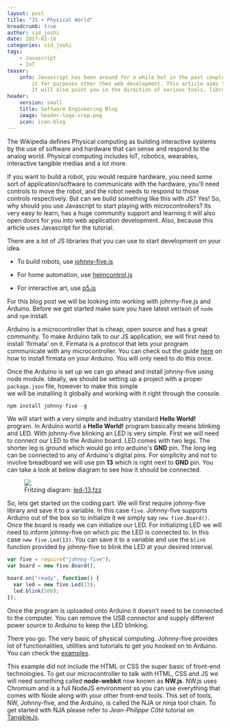 ```yaml
---
layout: post
title: "JS + Physical World"
breadcrumb: true
author: sid_joshi
date: 2017-02-16
categories: sid_joshi
tags:
    - Javascript
    - IoT
teaser:
    info: Javascript has been around for a while but in the past couple of years it has gained a lot of attention. Its about time we start using 
        it for purposes other then web development. This article aims to demonstrate what can be achieved in the physical world by using Javascript. 
        It will also point you in the direction of various tools, libraries, frameworks, devices and tutorials that can help you get started. 
header: 
    version: small
    title: Software Engineering Blog
    image: header-logo-crop.png
    icon: icon-blog
---
```

The Wikipedia defines Physical computing as building interactive systems by the use of software and hardware that can sense and respond to the analog world. 
Physical computing includes IoT, robotics, wearables, interactive tangible medias and a lot more.  

If you want to build a robot, you would require hardware, you need some sort of application/software to communicate with the hardware, you'll need controls to move the robot, and the robot needs to respond to 
those controls respectively. But can we build something like this with JS? Yes! So, why should you use Javascript to start playing with microcontrollers? Its very easy to learn, has a huge community support and 
learning it will also open doors for you into web application development. Also, because this article uses Javascript for the tutorial.

There are a lot of JS libraries that you can use to start development on your idea.

* To build robots, use  [johnny-five.js](http://johnny-five.io/)

* For home automation, use  [heimcontrol.js](https://ni-c.github.io/heimcontrol.js/)

* For interactive art, use  [p5.js](https://p5js.org/)
  
For this blog post we will be looking into working with johnny-five.js and Arduino. Before we get started make sure you have latest verison of `node` and `npm` install.  

Arduino is a microcontroller that is cheap, open source and has a great community. 
To make Arduino talk to our JS application, we will first need to install 'firmata' on it. Firmata is a protocol that lets your program communicate with any microcontroller. 
You can check out the guide  [here](http://instructables.com/id/Arduino-Installing-Standard-Firmata/) on how to install firmata on your Arduino. You will only need to do this once.  

Once the Arduino is set up we can go ahead and install johnny-five using node module. Ideally, we should be setting up a project with a proper `package.json` file, however to make this simple  
we will be installing it globally and working with it right through the console. 

```Javascript
npm install johnny-five -g
```

We will start with a very simple and industry standard **Hello World!** program. In Arduino world a **Hello World!** program basically means blinking and LED. With johnny-five blinking an LED is very simple. 
First we will need to connect our LED to the Arduino board. LED comes with two legs. The shorter leg is ground which would go into arduino's **GND** pin. The long leg can be connected to any of Arduino's digital pins. 
For simplicity and not to involve breadboard we will use pin **13** which is right next to **GND** pin. You can take a look at below diagram to see how it should be connected.

<figure>
    <img src="http://johnny-five.io/img/breadboard/led-13.png" />
    <figcaption>
        Fritzing diagram: <a href="http://johnny-five.io/img/breadboard/led-13.fzz">led-13.fzz</a>
    </figcaption>
 </figure>

So, lets get started on the coding part. We will first require johnny-five library and save it to a variable. In this case `five`. 
Johnny-five supports Arduino out of the box so to initialize it we simply say `new five.Board()`. Once the board is ready we can initialize our LED. For initializing LED we will need to inform johnny-five 
on which pic the LED is connected to. In this case `new five.Led(13)`. You can save it to a variable and use the `blink` function provided by johnny-five to blink the LED at your desired interval.

```Javascript
var five = require("johnny-five");
var board = new five.Board();

board.on("ready", function() {
  var led = new five.Led(13);
  led.blink(500);
});
```

Once the program is uploaded onto Arduino it doesn't need to be connected to the computer. You can remove the USB connector and supply different power source to Arduino to keep the LED blinking.

There you go. The very basic of physical computing. Johnny-five provides lot of functionalities, utilities and tutorials to get you hooked on to Arduino. You can check the [examples](http://johnny-five.io/examples/).  

This example did not include the HTML or CSS the super basic of front-end technologies. To get our microcontroller to talk with HTML, CSS and JS we will need something called **node-webkit** now known as **NW.js**. 
NW.js uses Chromium and is a full NodeJS environment so you can use everything that comes with Node along with your other front-end tools. This set of tools, NW, Johnny-five, and the Arduino, is called the NJA or ninja tool chain. 
To get started with NJA please refer to *Jean-Philippe Côté* tutorial on  [TangibleJs](http://tangiblejs.com/posts/nw-js-johnny-five-arduino-wicked-trio).
